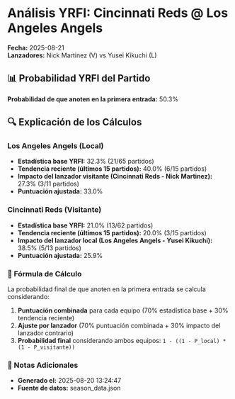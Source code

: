 # Análisis YRFI: Cincinnati Reds @ Los Angeles Angels

**Fecha:** 2025-08-21  
**Lanzadores:** Nick Martinez (V) vs Yusei Kikuchi (L)

## 📊 Probabilidad YRFI del Partido

**Probabilidad de que anoten en la primera entrada:** 50.3%

## 🔍 Explicación de los Cálculos

### Los Angeles Angels (Local)
- **Estadística base YRFI:** 32.3% (21/65 partidos)
- **Tendencia reciente (últimos 15 partidos):** 40.0% (6/15 partidos)
- **Impacto del lanzador visitante (Cincinnati Reds - Nick Martinez):** 27.3% (3/11 partidos)
- **Puntuación ajustada:** 33.0%

### Cincinnati Reds (Visitante)
- **Estadística base YRFI:** 21.0% (13/62 partidos)
- **Tendencia reciente (últimos 15 partidos):** 20.0% (3/15 partidos)
- **Impacto del lanzador local (Los Angeles Angels - Yusei Kikuchi):** 38.5% (5/13 partidos)
- **Puntuación ajustada:** 25.9%

### 📝 Fórmula de Cálculo

La probabilidad final de que anoten en la primera entrada se calcula considerando:
1. **Puntuación combinada** para cada equipo (70% estadística base + 30% tendencia reciente)
2. **Ajuste por lanzador** (70% puntuación combinada + 30% impacto del lanzador contrario)
3. **Probabilidad final** considerando ambos equipos: `1 - ((1 - P_local) * (1 - P_visitante))`

### 📌 Notas Adicionales

- **Generado el:** 2025-08-20 13:24:47
- **Fuente de datos:** season_data.json
